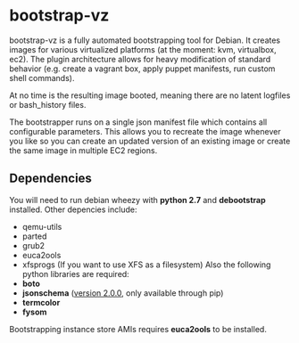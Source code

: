 bootstrap-vz
===========================================

bootstrap-vz is a fully automated bootstrapping tool for Debian.
It creates images for various virtualized platforms (at the moment: kvm, virtualbox, ec2).
The plugin architecture allows for heavy modification of standard behavior
(e.g. create a vagrant box, apply puppet manifests, run custom shell commands).

At no time is the resulting image booted, meaning there are no latent logfiles
or bash_history files.

The bootstrapper runs on a single json manifest file which contains all configurable
parameters. This allows you to recreate the image whenever you like so you can create
an updated version of an existing image or create the same image in multiple EC2 regions.

Dependencies
------------
You will need to run debian wheezy with **python 2.7** and **debootstrap** installed.
Other depencies include:
* qemu-utils
* parted
* grub2
* euca2ools
* xfsprogs (If you want to use XFS as a filesystem)
Also the following python libraries are required:
* **boto**
* **jsonschema** ([version 2.0.0](https://pypi.python.org/pypi/jsonschema), only available through pip)
* **termcolor**
* **fysom**

Bootstrapping instance store AMIs requires **euca2ools** to be installed.
